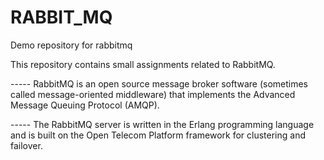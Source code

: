 # RABBIT_MQ

Demo repository for rabbitmq

This repository contains small assignments related to RabbitMQ.

----- RabbitMQ is an open source message broker software (sometimes called message-oriented middleware) that implements the Advanced Message Queuing Protocol (AMQP). 

----- The RabbitMQ server is written in the Erlang programming language and is built on the Open Telecom Platform framework for clustering and failover.
